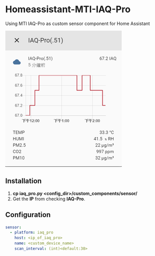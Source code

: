 # Homeassistant-MTI-IAQ-Pro
Using MTI IAQ-Pro as custom sensor component for Home Assistant

<p><img src="https://github.com/dendentang/Homeassistant-MTI-IAQ-Pro/blob/master/screenshot.png"></p>

## Installation
1. **cp iaq_pro.py <config_dir>/custom_components/sensor/**
2. Get the **IP** from checking **IAQ-Pro**.

## Configuration
```<your_config_file>.yaml
sensor:
  - platform: iaq_pro
    host: <ip_of_iaq_pro>
    name: <custom_device_name>
    scan_interval: (int)<default:30>
```

